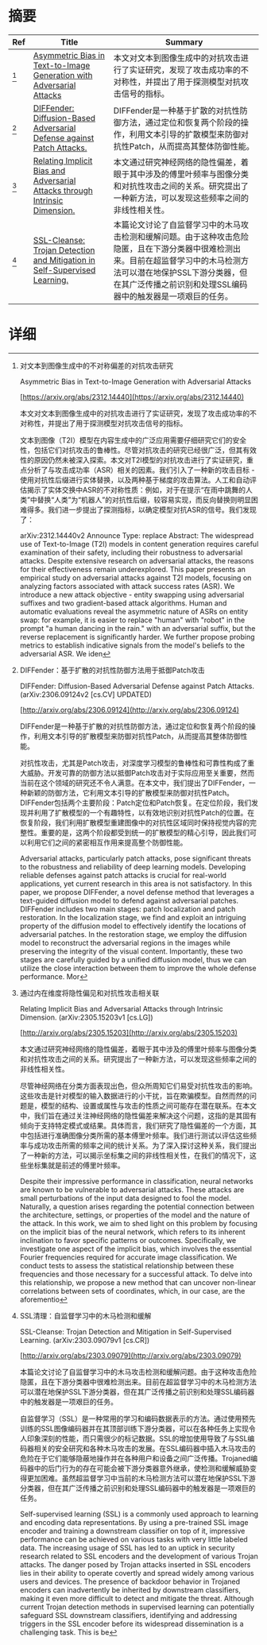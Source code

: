# 摘要

| Ref | Title | Summary |
| --- | --- | --- |
| [^1] | [Asymmetric Bias in Text-to-Image Generation with Adversarial Attacks](https://arxiv.org/abs/2312.14440) | 本文对文本到图像生成中的对抗攻击进行了实证研究，发现了攻击成功率的不对称性，并提出了用于探测模型对抗攻击信号的指标。 |
| [^2] | [DIFFender: Diffusion-Based Adversarial Defense against Patch Attacks.](http://arxiv.org/abs/2306.09124) | DIFFender是一种基于扩散的对抗性防御方法，通过定位和恢复两个阶段的操作，利用文本引导的扩散模型来防御对抗性Patch，从而提高其整体防御性能。 |
| [^3] | [Relating Implicit Bias and Adversarial Attacks through Intrinsic Dimension.](http://arxiv.org/abs/2305.15203) | 本文通过研究神经网络的隐性偏差，着眼于其中涉及的傅里叶频率与图像分类和对抗性攻击之间的关系。研究提出了一种新方法，可以发现这些频率之间的非线性相关性。 |
| [^4] | [SSL-Cleanse: Trojan Detection and Mitigation in Self-Supervised Learning.](http://arxiv.org/abs/2303.09079) | 本篇论文讨论了自监督学习中的木马攻击检测和缓解问题。由于这种攻击危险隐匿，且在下游分类器中很难检测出来。目前在超监督学习中的木马检测方法可以潜在地保护SSL下游分类器，但在其广泛传播之前识别和处理SSL编码器中的触发器是一项艰巨的任务。 |

# 详细

[^1]: 对文本到图像生成中的不对称偏差的对抗攻击研究

    Asymmetric Bias in Text-to-Image Generation with Adversarial Attacks

    [https://arxiv.org/abs/2312.14440](https://arxiv.org/abs/2312.14440)

    本文对文本到图像生成中的对抗攻击进行了实证研究，发现了攻击成功率的不对称性，并提出了用于探测模型对抗攻击信号的指标。

    

    文本到图像（T2I）模型在内容生成中的广泛应用需要仔细研究它们的安全性，包括它们对抗攻击的鲁棒性。尽管对抗攻击的研究已经很广泛，但其有效性的原因仍然未被深入探索。本文对T2I模型的对抗攻击进行了实证研究，重点分析了与攻击成功率（ASR）相关的因素。我们引入了一种新的攻击目标 - 使用对抗性后缀进行实体替换，以及两种基于梯度的攻击算法。人工和自动评估揭示了实体交换中ASR的不对称性质：例如，对于在提示“在雨中跳舞的人类”中替换“人类”为“机器人”的对抗性后缀，较容易实现，而反向替换则明显困难得多。我们进一步提出了探测指标，以确定模型对抗ASR的信号。我们发现了：

    arXiv:2312.14440v2 Announce Type: replace Abstract: The widespread use of Text-to-Image (T2I) models in content generation requires careful examination of their safety, including their robustness to adversarial attacks. Despite extensive research on adversarial attacks, the reasons for their effectiveness remain underexplored. This paper presents an empirical study on adversarial attacks against T2I models, focusing on analyzing factors associated with attack success rates (ASR). We introduce a new attack objective - entity swapping using adversarial suffixes and two gradient-based attack algorithms. Human and automatic evaluations reveal the asymmetric nature of ASRs on entity swap: for example, it is easier to replace "human" with "robot" in the prompt "a human dancing in the rain." with an adversarial suffix, but the reverse replacement is significantly harder. We further propose probing metrics to establish indicative signals from the model's beliefs to the adversarial ASR. We iden
    
[^2]: DIFFender：基于扩散的对抗性防御方法用于抵御Patch攻击

    DIFFender: Diffusion-Based Adversarial Defense against Patch Attacks. (arXiv:2306.09124v2 [cs.CV] UPDATED)

    [http://arxiv.org/abs/2306.09124](http://arxiv.org/abs/2306.09124)

    DIFFender是一种基于扩散的对抗性防御方法，通过定位和恢复两个阶段的操作，利用文本引导的扩散模型来防御对抗性Patch，从而提高其整体防御性能。

    

    对抗性攻击，尤其是Patch攻击，对深度学习模型的鲁棒性和可靠性构成了重大威胁。开发可靠的防御方法以抵御Patch攻击对于实际应用至关重要，然而当前在这个领域的研究还不令人满意。在本文中，我们提出了DIFFender，一种新颖的防御方法，它利用文本引导的扩散模型来防御对抗性Patch。DIFFender包括两个主要阶段：Patch定位和Patch恢复。在定位阶段，我们发现并利用了扩散模型的一个有趣特性，以有效地识别对抗性Patch的位置。在恢复阶段，我们利用扩散模型重建图像中的对抗性区域同时保持视觉内容的完整性。重要的是，这两个阶段都受到统一的扩散模型的精心引导，因此我们可以利用它们之间的紧密相互作用来提高整个防御性能。

    Adversarial attacks, particularly patch attacks, pose significant threats to the robustness and reliability of deep learning models. Developing reliable defenses against patch attacks is crucial for real-world applications, yet current research in this area is not satisfactory. In this paper, we propose DIFFender, a novel defense method that leverages a text-guided diffusion model to defend against adversarial patches. DIFFender includes two main stages: patch localization and patch restoration. In the localization stage, we find and exploit an intriguing property of the diffusion model to effectively identify the locations of adversarial patches. In the restoration stage, we employ the diffusion model to reconstruct the adversarial regions in the images while preserving the integrity of the visual content. Importantly, these two stages are carefully guided by a unified diffusion model, thus we can utilize the close interaction between them to improve the whole defense performance. Mor
    
[^3]: 通过内在维度将隐性偏见和对抗性攻击相关联

    Relating Implicit Bias and Adversarial Attacks through Intrinsic Dimension. (arXiv:2305.15203v1 [cs.LG])

    [http://arxiv.org/abs/2305.15203](http://arxiv.org/abs/2305.15203)

    本文通过研究神经网络的隐性偏差，着眼于其中涉及的傅里叶频率与图像分类和对抗性攻击之间的关系。研究提出了一种新方法，可以发现这些频率之间的非线性相关性。

    

    尽管神经网络在分类方面表现出色，但众所周知它们易受对抗性攻击的影响。这些攻击是针对模型的输入数据进行的小干扰，旨在欺骗模型。自然而然的问题是，模型的结构、设置或属性与攻击的性质之间可能存在潜在联系。在本文中，我们旨在通过关注神经网络的隐性偏差来解决这个问题，这指的是其固有倾向于支持特定模式或结果。具体而言，我们研究了隐性偏差的一个方面，其中包括进行准确图像分类所需的基本傅里叶频率。我们进行测试以评估这些频率与成功攻击所需的频率之间的统计关系。为了深入探讨这种关系，我们提出了一种新的方法，可以揭示坐标集之间的非线性相关性，在我们的情况下，这些坐标集就是前述的傅里叶频率。

    Despite their impressive performance in classification, neural networks are known to be vulnerable to adversarial attacks. These attacks are small perturbations of the input data designed to fool the model. Naturally, a question arises regarding the potential connection between the architecture, settings, or properties of the model and the nature of the attack. In this work, we aim to shed light on this problem by focusing on the implicit bias of the neural network, which refers to its inherent inclination to favor specific patterns or outcomes. Specifically, we investigate one aspect of the implicit bias, which involves the essential Fourier frequencies required for accurate image classification. We conduct tests to assess the statistical relationship between these frequencies and those necessary for a successful attack. To delve into this relationship, we propose a new method that can uncover non-linear correlations between sets of coordinates, which, in our case, are the aforementio
    
[^4]: SSL清理：自监督学习中的木马检测和缓解

    SSL-Cleanse: Trojan Detection and Mitigation in Self-Supervised Learning. (arXiv:2303.09079v1 [cs.CR])

    [http://arxiv.org/abs/2303.09079](http://arxiv.org/abs/2303.09079)

    本篇论文讨论了自监督学习中的木马攻击检测和缓解问题。由于这种攻击危险隐匿，且在下游分类器中很难检测出来。目前在超监督学习中的木马检测方法可以潜在地保护SSL下游分类器，但在其广泛传播之前识别和处理SSL编码器中的触发器是一项艰巨的任务。

    

    自监督学习（SSL）是一种常用的学习和编码数据表示的方法。通过使用预先训练的SSL图像编码器并在其顶部训练下游分类器，可以在各种任务上实现令人印象深刻的性能，而只需很少的标记数据。SSL的增加使用导致了与SSL编码器相关的安全研究和各种木马攻击的发展。在SSL编码器中插入木马攻击的危险在于它们能够隐蔽地操作并在各种用户和设备之间广泛传播。Trojaned编码器中的后门行为的存在可能会被下游分类器意外继承，使检测和缓解威胁变得更加困难。虽然超监督学习中当前的木马检测方法可以潜在地保护SSL下游分类器，但在其广泛传播之前识别和处理SSL编码器中的触发器是一项艰巨的任务。

    Self-supervised learning (SSL) is a commonly used approach to learning and encoding data representations. By using a pre-trained SSL image encoder and training a downstream classifier on top of it, impressive performance can be achieved on various tasks with very little labeled data. The increasing usage of SSL has led to an uptick in security research related to SSL encoders and the development of various Trojan attacks. The danger posed by Trojan attacks inserted in SSL encoders lies in their ability to operate covertly and spread widely among various users and devices. The presence of backdoor behavior in Trojaned encoders can inadvertently be inherited by downstream classifiers, making it even more difficult to detect and mitigate the threat. Although current Trojan detection methods in supervised learning can potentially safeguard SSL downstream classifiers, identifying and addressing triggers in the SSL encoder before its widespread dissemination is a challenging task. This is be
    

